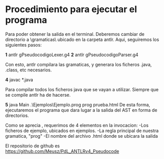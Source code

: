 # Procedimiento para ejecutar el programa


Para poder obtener la salida en el terminal. Deberemos cambiar de directorio a \gramaticas\ ubicado en la carpeta antlr. Aqui, seguiremos los siguientes pasos:

**1** antlr gPseudocodigoLexer.g4 **2** antlr gPseudocodigoParser.g4

Con esto, antlr compilara las gramaticas, y generara los ficheros .java, .class, etc necesarios.

**4** javac *.java

Para compilar todos los ficheros java que se vayan a utilizar. Siempre que se compile antlr ha de hacerse.

**5** java Main .\Ejemplos\Ejemplo.prog prog prueba.html De esta forma, ejecutaremos el programa que dara lugar a la salida del AST en forma de directorios.

Como se aprecia , requerimos de 4 elementos en la invocacion:
    -Los ficheros de ejemplo, ubicados en ejemplos.
    -La regla principal de nuestra gramatica, "prog"
    -El nombre del archivo .html donde se ubicara la salida


El repositorio de github es https://github.com/Meusz/PdL_ANTLRv4_Pseudocode
  